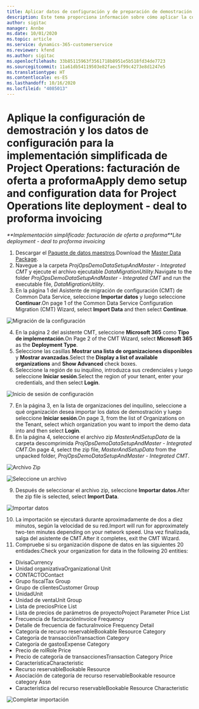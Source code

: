 ```yaml
---
title: Aplicar datos de configuración y de preparación de demostración
description: Este tema proporciona información sobre cómo aplicar la configuración de demostración y los datos de configuración para las operaciones de proyecto.
author: sigitac
manager: Annbe
ms.date: 10/01/2020
ms.topic: article
ms.service: dynamics-365-customerservice
ms.reviewer: kfend
ms.author: sigitac
ms.openlocfilehash: 33b85115963f3561718b8951e5b518fd34de7723
ms.sourcegitcommit: 11a61db54119503e82faec5f99c4273e8d1247e5
ms.translationtype: HT
ms.contentlocale: es-ES
ms.lasthandoff: 10/16/2020
ms.locfileid: "4085013"
---
```

# <a name="apply-demo-setup-and-configuration-data-for-project-operations-lite-deployment---deal-to-proforma-invoicing"></a><span data-ttu-id="a0af8-103">Aplique la configuración de demostración y los datos de configuración para la implementación simplificada de Project Operations: facturación de oferta a proforma</span><span class="sxs-lookup"><span data-stu-id="a0af8-103">Apply demo setup and configuration data for Project Operations lite deployment - deal to proforma invoicing</span></span>

<span data-ttu-id="a0af8-104">_\*\*Implementación simplificada: facturación de oferta a proforma_</span><span class="sxs-lookup"><span data-stu-id="a0af8-104">_\*\*Lite deployment - deal to proforma invoicing_</span></span>

1. <span data-ttu-id="a0af8-105">Descargar el [Paquete de datos maestros](https://download.microsoft.com/download/3/4/1/341bf279-a64f-4baa-af31-ce624859b518/ProjOpsSampleSetupData%20-%20CE%20only%20CMT.zip).</span><span class="sxs-lookup"><span data-stu-id="a0af8-105">Download the [Master Data Package](https://download.microsoft.com/download/3/4/1/341bf279-a64f-4baa-af31-ce624859b518/ProjOpsSampleSetupData%20-%20CE%20only%20CMT.zip).</span></span> 
2. <span data-ttu-id="a0af8-106">Navegue a la carpeta *ProjOpsDemoDataSetupAndMaster - Integrated CMT* y ejecute el archivo ejecutable *DataMigrationUtility*.</span><span class="sxs-lookup"><span data-stu-id="a0af8-106">Navigate to the folder *ProjOpsDemoDataSetupAndMaster - Integrated CMT* and run the executable file, *DataMigrationUtility*.</span></span>
3. <span data-ttu-id="a0af8-107">En la página 1 del Asistente de migración de configuración (CMT) de Common Data Service, seleccione **Importar datos** y luego seleccione **Continuar**.</span><span class="sxs-lookup"><span data-stu-id="a0af8-107">On page 1 of the Common Data Service Configuration Migration (CMT) Wizard, select **Import Data** and then select **Continue**.</span></span>

![Migración de la configuración](./media/1ConfigurationMigration.png)

4. <span data-ttu-id="a0af8-109">En la página 2 del asistente CMT, seleccione **Microsoft 365** como **Tipo de implementación**.</span><span class="sxs-lookup"><span data-stu-id="a0af8-109">On Page 2 of the CMT Wizard, select **Microsoft 365** as the **Deployment Type**.</span></span>
5. <span data-ttu-id="a0af8-110">Seleccione las casillas **Mostrar una lista de organizaciones disponibles** y **Mostrar avanzadas**.</span><span class="sxs-lookup"><span data-stu-id="a0af8-110">Select the **Display a list of available organizations** and **Show Advanced** check boxes.</span></span>
6. <span data-ttu-id="a0af8-111">Seleccione la región de su inquilino, introduzca sus credenciales y luego seleccione **Iniciar sesión**.</span><span class="sxs-lookup"><span data-stu-id="a0af8-111">Select the region of your tenant, enter your credentials, and then select **Login**.</span></span>

![Inicio de sesión de configuración](./media/2ConfigurationSignin.png)

7. <span data-ttu-id="a0af8-113">En la página 3, en la lista de organizaciones del inquilino, seleccione a qué organización desea importar los datos de demostración y luego seleccione **Iniciar sesión**.</span><span class="sxs-lookup"><span data-stu-id="a0af8-113">On page 3, from the list of Organizations on the Tenant, select which organization you want to import the demo data into and then select **Login**.</span></span>
8. <span data-ttu-id="a0af8-114">En la página 4, seleccione el archivo zip *MasterAndSetupData* de la carpeta descomprimida *ProjOpsDemoDataSetupAndMaster - Integrated CMT*.</span><span class="sxs-lookup"><span data-stu-id="a0af8-114">On page 4, select the zip file, *MasterAndSetupData* from the unpacked folder, *ProjOpsDemoDataSetupAndMaster - Integrated CMT*.</span></span>

![Archivo Zip](./media/3ZipFile.png)

![Seleccione un archivo](./media/4SelectAFile.png)

9. <span data-ttu-id="a0af8-117">Después de seleccionar el archivo zip, seleccione **Importar datos**.</span><span class="sxs-lookup"><span data-stu-id="a0af8-117">After the zip file is selected, select **Import Data**.</span></span>

![Importar datos](./media/5ImportData.png)

10. <span data-ttu-id="a0af8-119">La importación se ejecutará durante aproximadamente de dos a diez minutos, según la velocidad de su red.</span><span class="sxs-lookup"><span data-stu-id="a0af8-119">Import will run for approximately two-ten minutes depending on your network speed.</span></span> <span data-ttu-id="a0af8-120">Una vez finalizada, salga del asistente de CMT.</span><span class="sxs-lookup"><span data-stu-id="a0af8-120">After it completes, exit the CMT Wizard.</span></span> 
11. <span data-ttu-id="a0af8-121">Compruebe si su organización dispone de datos en las siguientes 20 entidades:</span><span class="sxs-lookup"><span data-stu-id="a0af8-121">Check your organization for data in the following 20 entities:</span></span>

- <span data-ttu-id="a0af8-122">Divisa</span><span class="sxs-lookup"><span data-stu-id="a0af8-122">Currency</span></span>
- <span data-ttu-id="a0af8-123">Unidad organizativa</span><span class="sxs-lookup"><span data-stu-id="a0af8-123">Organizational Unit</span></span>
- <span data-ttu-id="a0af8-124">CONTACTO</span><span class="sxs-lookup"><span data-stu-id="a0af8-124">Contact</span></span>
- <span data-ttu-id="a0af8-125">Grupo fiscal</span><span class="sxs-lookup"><span data-stu-id="a0af8-125">Tax Group</span></span>
- <span data-ttu-id="a0af8-126">Grupo de clientes</span><span class="sxs-lookup"><span data-stu-id="a0af8-126">Customer Group</span></span>
- <span data-ttu-id="a0af8-127">Unidad</span><span class="sxs-lookup"><span data-stu-id="a0af8-127">Unit</span></span>
- <span data-ttu-id="a0af8-128">Unidad de venta</span><span class="sxs-lookup"><span data-stu-id="a0af8-128">Unit Group</span></span>
- <span data-ttu-id="a0af8-129">Lista de precios</span><span class="sxs-lookup"><span data-stu-id="a0af8-129">Price List</span></span>
- <span data-ttu-id="a0af8-130">Lista de precios de parámetros de proyecto</span><span class="sxs-lookup"><span data-stu-id="a0af8-130">Project Parameter Price List</span></span>
- <span data-ttu-id="a0af8-131">Frecuencia de facturación</span><span class="sxs-lookup"><span data-stu-id="a0af8-131">Invoice Frequency</span></span>
- <span data-ttu-id="a0af8-132">Detalle de frecuencia de factura</span><span class="sxs-lookup"><span data-stu-id="a0af8-132">Invoice Frequency Detail</span></span>
- <span data-ttu-id="a0af8-133">Categoría de recurso reservable</span><span class="sxs-lookup"><span data-stu-id="a0af8-133">Bookable Resource Category</span></span>
- <span data-ttu-id="a0af8-134">Categoría de transacción</span><span class="sxs-lookup"><span data-stu-id="a0af8-134">Transaction Category</span></span>
- <span data-ttu-id="a0af8-135">Categoría de gastos</span><span class="sxs-lookup"><span data-stu-id="a0af8-135">Expense Category</span></span>
- <span data-ttu-id="a0af8-136">Precio de rol</span><span class="sxs-lookup"><span data-stu-id="a0af8-136">Role Price</span></span>
- <span data-ttu-id="a0af8-137">Precio de categoría de transacciones</span><span class="sxs-lookup"><span data-stu-id="a0af8-137">Transaction Category Price</span></span>
- <span data-ttu-id="a0af8-138">Característica</span><span class="sxs-lookup"><span data-stu-id="a0af8-138">Characteristic</span></span>
- <span data-ttu-id="a0af8-139">Recurso reservable</span><span class="sxs-lookup"><span data-stu-id="a0af8-139">Bookable Resource</span></span>
- <span data-ttu-id="a0af8-140">Asociación de categoría de recurso reservable</span><span class="sxs-lookup"><span data-stu-id="a0af8-140">Bookable resource category Assn</span></span>
- <span data-ttu-id="a0af8-141">Característica del recurso reservable</span><span class="sxs-lookup"><span data-stu-id="a0af8-141">Bookable Resource Characteristic</span></span>

![Completar importación](./media/6CompleteImport.png)
